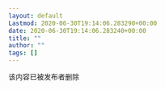 ```yaml
---
layout: default
Lastmod: 2020-06-30T19:14:06.283290+00:00
date: 2020-06-30T19:14:06.283240+00:00
title: ""
author: ""
tags: []
---
```


该内容已被发布者删除


